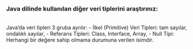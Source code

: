 

 <h3>Java dilinde kullanılan diğer veri tiplerini araştırınız:</h3>
 <br/>
 Java’da veri tipleri 3 gruba ayrılır:
- İlkel (Primitive) Veri Tipleri: tam sayılar, ondalıklı sayılar,
- Referans Tipleri: Class, Interface, Array,
- Null Tipi: Herhangi bir değere sahip olmama durumuna verilen isimdir.

